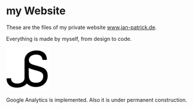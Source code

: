 # my Website

These are the files of my private website www.jan-patrick.de.

Everything is made by myself, from design to code.

![Website-Logo](https://github.com/JanPSchneider/jan-patrick.de/blob/master/logo.png)

Google Analytics is implemented. Also it is under permanent construction.
